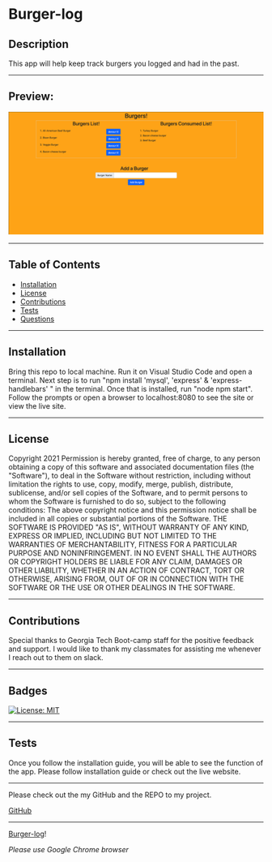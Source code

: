 # Burger-log

## Description
  This app will help keep track burgers you logged and had in the past. 

  ---

## Preview: 
![Burger-log](./public/assets/img/burger-log.png)

---
  ## Table of Contents
* [Installation](#installation)
* [License](#license)
* [Contributions](#contributions)
* [Tests](#tests)
* [Questions](#questions)

---
## Installation
Bring this repo to local machine. Run it on Visual Studio Code and open a terminal. Next step is to run "npm install 'mysql', 'express' & 'express-handlebars' " in the terminal. Once that is installed, run "node npm start". Follow the prompts or open a browser to localhost:8080 to see the site or view the live site. 

---
## License

Copyright 2021
Permission is hereby granted, free of charge, to any person obtaining a copy of this software and associated documentation files (the "Software"), to deal in the Software without restriction, including without limitation the rights to use, copy, modify, merge, publish, distribute, sublicense, and/or sell copies of the Software, and to permit persons to whom the Software is furnished to do so, subject to the following conditions:
The above copyright notice and this permission notice shall be included in all copies or substantial portions of the Software.
THE SOFTWARE IS PROVIDED "AS IS", WITHOUT WARRANTY OF ANY KIND, EXPRESS OR IMPLIED, INCLUDING BUT NOT LIMITED TO THE WARRANTIES OF MERCHANTABILITY, FITNESS FOR A PARTICULAR PURPOSE AND NONINFRINGEMENT. IN NO EVENT SHALL THE AUTHORS OR COPYRIGHT HOLDERS BE LIABLE FOR ANY CLAIM, DAMAGES OR OTHER LIABILITY, WHETHER IN AN ACTION OF CONTRACT, TORT OR OTHERWISE, ARISING FROM, OUT OF OR IN CONNECTION WITH THE SOFTWARE OR THE USE OR OTHER DEALINGS IN THE SOFTWARE.

---
## Contributions
Special thanks to Georgia Tech Boot-camp staff for the positive feedback and support. 
I would like to thank my classmates for assisting me whenever I reach out to them on slack. 

---

## Badges
[![License: MIT](https://img.shields.io/badge/License-MIT-yellow.svg)](https://opensource.org/licenses/MIT)

---

## Tests
Once you follow the installation guide, you will be able to see the function of the app. Please follow installation guide or check out the live website.  

---

Please check out the my GitHub and the REPO to my project. 


[GitHub](http://github.com/spatel134)

---
[Burger-log](https://burgers-log-app.herokuapp.com/)! 

 *Please use Google Chrome browser*